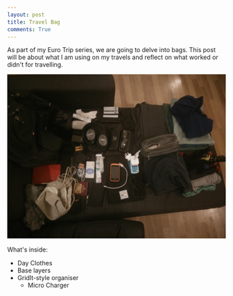 ```yaml
---
layout: post
title: Travel Bag
comments: True
---
```


As part of my Euro Trip series, we are going to delve into bags. This post will be about what I am using on my travels and reflect on what worked or didn't for travelling.

![travel bag](/assets/travel_bag.jpg)

What's inside:

* Day Clothes
* Base layers
* GridIt-style organiser
  * Micro Charger
